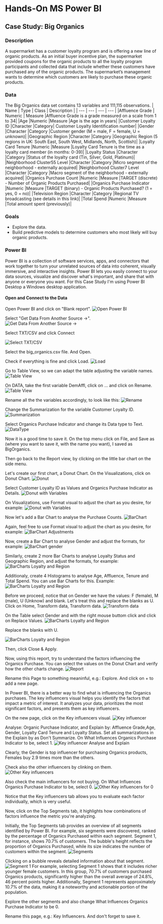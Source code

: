 # **Hands-On MS Power BI**
## **Case Study: Big Organics**
### Description
A supermarket has a customer loyalty program and is offering a new line of organic products. As an initial
buyer incentive plan, the supermarket provided coupons for the organic products to all the loyalty
program participants and collected data that include whether these customers have purchased any of the
organic products. The supermarket’s management wants to determine which customers are likely to
purchase these organic products.
### Data
The Big Organics data set contains 13 variables and 111,115 observations.
| Name | Type | Class | Description |
| --- | --- | --- | --- |
|Affluence Grade | Numeric | Measure |Affluence Grade is a grade measured on a scale from 1 to 34|
|Age |Numeric |Measure |Age is the age in years|
|Customer Loyalty ID |Character |Category| Customer Loyalty Identification number|
|Gender |Character |Category |Customer gender (M = male, F = female, U = unknown)|
|Geographic Region |Character |Category |Geographic Region (5 regions in UK: South East, South West, Midlands, North, Scottish)|
|Loyalty Card Tenure |Numeric |Measure |Loyalty Card Tenure is the time as a loyalty card member (in months: 0-39)|
|Loyalty Status |Character |Category |Status of the loyalty card (Tin, Silver, Gold, Platinum)|
|Neighborhood Cluster55 Level |Character |Category |Micro segment of the neighborhood - externally acquired|
|Neighborhood Cluster7 Level |Character |Category |Macro segment of the neighborhood - externally acquired|
|Organics Purchase Count |Numeric |Measure |TARGET (discrete) - Number of Organic Products Purchased|
|Organics Purchase Indicator |Numeric |Measure |TARGET (binary) - Organic Products Purchased? (1 = yes, 0 = no)|
|Television Region |Character |Category |Regional TV broadcasting (see details in this link)|
|Total Spend |Numeric |Measure |Total amount spent (previously)|

### Goals
* Explore the data.
* Build predictive models to determine customers who most likely will buy organic products.

### Power BI
Power BI is a collection of software services, apps, and connectors that work together to turn your unrelated sources of data into coherent, visually immersive, and interactive insights. Power BI lets you easily connect to your data sources, visualize and discover what's important, and share that with anyone or everyone you want.
For this Case Study I'm using Power BI Desktop a Windows desktop application.

#### Open and Connect to the Data
Open Power BI and click on "Blank report".
![Open Power BI](Screenshots/BigOrganics_01.png)

Select "Get Data From Another Source ->".
![Get Data From Another Source ->](Screenshots/BigOrganics_02.png)

Select TXT/CSV and click Connect

![Select TXT/CSV](Screenshots/BigOrganics_03.png)

Select the big_organics.csv file. And Open.

Check if everything is fine and click Load.
![Load](Screenshots/BigOrganics_04.png)

Go to Table View, so we can adapt the table adjusting the variable names.
![Table View](Screenshots/BigOrganics_05.png)

On DATA, take the first variable DemAffl, click on ... and click on Rename.
![Table View](Screenshots/BigOrganics_06.png)

Rename all the the variables accordingly, to look like this:
![Rename](Screenshots/BigOrganics_07.png)

Change the Summarization for the variable Customer Loyalty ID.
![Summarization](Screenshots/BigOrganics_09.png)

Select Organics Purchase Indicator and change its Data type to Text.
![DataType](Screenshots/BigOrganics_09_B.png)

Now it is a good time to save it. On the top menu click on File, and Save as (where you want to save it, with the name you want), I saved as BigOrganics. 

Then go back to the Report view, by clicking on the little bar chart on the side menu.

Let's create our first chart, a Donut Chart. On the Visualizations, click on Donut Chart.
![Donut](Screenshots/BigOrganics_08.png)

Select Customer Loyalty ID as Values and Organics Purchase Indicator as Details.
![Donut with Variables](Screenshots/BigOrganics_10.png)

On Visualizations, use Format visual to adjust the chart as you desire, for example:
![Donut with Variables](Screenshots/BigOrganics_11.png)

Now let's add a Bar Chart to analyse the Purchase Counts.
![BarChart](Screenshots/BigOrganics_12.png)

Again, feel free to use Format visual to adjust the chart as you desire, for example:
![BarChart Adjustments](Screenshots/BigOrganics_13.png)

Now, create a Bar Chart to analyse Gender and adjust the formats, for example:
![BarChart gender](Screenshots/BigOrganics_14.png)

Similarly, create 2 more Bar Charts to analyse Loyalty Status and Geographic Region, and adjust the formats, for example:
![BarCharts Loyalty and Region](Screenshots/BigOrganics_15.png)

Additionaly, create 4 Histograms to analyse Age, Affluence, Tenure and Total Spend.
You can use Bar Charts for this. Example:
![BarCharts Loyalty and Region](Screenshots/BigOrganics_16.png)

Before we proceed, notice that on Gender we have the values: F (female), M (male), U (Unknow) and blank. Let's treat this and replace the blanks as U.
Click on Home, Transform data, Transform data.
![Transform data](Screenshots/BigOrganics_17.png)

On the Table select Gender and with the right mouse buttom click and click on Replace Values.
![BarCharts Loyalty and Region](Screenshots/BigOrganics_18.png)

Replace the blanks with U.

![BarCharts Loyalty and Region](Screenshots/BigOrganics_19.png)

Then, click Close & Apply.

Now, using this report, try to understand the factors influencing the Organics Purchase. You can select the values on the Donut Chart and verify how the other charts change.
![Report](Screenshots/BigOrganics_20.png)

Rename this Page to something meaninful, e.g.: Explore. And click on + to add a new page.

In Power BI, there is a better way to find what is influencing the Organics purchases.
The key influencers visual helps you identify the factors that impact a metric of interest. It analyzes your data, prioritizes the most significant factors, and presents them as key influencers.

On the new page, click on the Key influencers visual.
![Key influencer](Screenshots/BigOrganics_21.png)

Analyse: Organic Purchase Indicator, and Explain by: Affluence Grade,Age, Gender, Loyalty Card Tenure and Loyalty Status. Set all summarizations in the Explain by as Don't Summarize. On What Influences Organics Purchase Indicator to be, select 1.
![Key influencer Analyse and Explain](Screenshots/BigOrganics_22.png)

Clearly, the Gender is top influencer for purchasing Organics products, Females buy 2.9 times more than the others.

Check also the other influencers by clinking on them.
![Other Key influencers](Screenshots/BigOrganics_23.png)

Also check the main influencers for not buying. On What Influences Organics Purchase Indicator to be, select 0.
![Other Key influencers for 0](Screenshots/BigOrganics_24.png)

Notice that the Key influencers tab allows you to evaluate each factor individually, which is very useful.

Now, click on the Top Segments tab, it highlights how combinations of factors influence the metric you're analyzing.  

Initially, the Top Segments tab provides an overview of all segments identified by Power BI. For example, six segments were discovered, ranked by the percentage of Organics Purchased within each segment. Segment 1, for instance, shows 70.7% of customers. The bubble's height reflects the proportion of Organics Purchased, while its size indicates the number of customers within the segment.
![Segments](Screenshots/BigOrganics_25.png)

Clicking on a bubble reveals detailed information about that segment. 
![Segment 1](Screenshots/BigOrganics_26.png)
For example, selecting Segment 1 shows that it includes richer younger female customers.
In this group, 70.7% of customers purchased Organics products, significantly higher than the overall average of 24.8%, 46 percent points higher. Additionally, Segment 1 represents approximately 10.7% of the data, making it a noteworthy and actionable portion of the population.

Explore the other segments and also change What Influences Organics Purchase Indicator to be 0.

Rename this page, e.g.: Key Influencers. And don't forget to save it.
